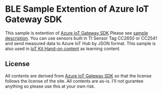 # BLE Sample Extention of Azure IoT Gateway SDK 
This sample is extention of [Azure IoT Gateway SDK](http://github.com/azure/azure-iot-gateway-sdk)
Please see [sample description](samples/ble_json_gateway/src/readme.md). 
You can use sensors built in TI Sensor Tag CC2650 or CC2541 and send measured data to Azure IoT Hub by JSON format. 
This sample is also used in [IoT Kit Hand-on content](https://doc.co/NsXXfD) as learning content. 

## License 
All contents are derived from [Azure IoT Gateway SDK](http://github.com/azure/azure-iot-gateway-sdk) so that the license follows the license of the site. 
All contents are as-is. I'll not gurantee anything so please use this at your own risk. 

